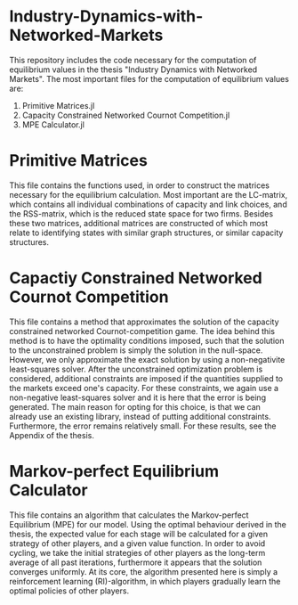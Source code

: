 # Industry-Dynamics-with-Networked-Markets

This repository includes the code necessary for the computation of equilibrium values in the thesis "Industry Dynamics with Networked Markets". The most important files for the computation of equilibrium values are:
1. Primitive Matrices.jl
2. Capacity Constrained Networked Cournot Competition.jl
3. MPE Calculator.jl

#
# Primitive Matrices
This file contains the functions used, in order to construct the matrices necessary for the equilibrium calculation. Most important are the LC-matrix, which contains all individual combinations of capacity and link choices, and the RSS-matrix, which is the reduced state space for two firms. Besides these two matrices, additional matrices are constructed of which most relate to identifying states with similar graph structures, or similar capacity structures. 

#
# Capactiy Constrained Networked Cournot Competition
This file contains a method that approximates the solution of the capacity constrained networked Cournot-competition game. The idea behind this method is to have the optimality conditions imposed, such that the solution to the unconstrained problem is simply the solution in the null-space. However, we only approximate the exact solution by using a non-negativite least-squares solver. After the unconstrained optimization problem is considered, additional constraints are imposed if the quantities supplied to the markets exceed one's capacity. For these constraints, we again use a non-negative least-squares solver and it is here that the error is being generated. The main reason for opting for this choice, is that we can already use an existing library, instead of putting additional constraints. Furthermore, the error remains relatively small. For these results, see the Appendix of the thesis.

#
# Markov-perfect Equilibrium Calculator
This file contains an algorithm that calculates the Markov-perfect Equilibrium (MPE) for our model. Using the optimal behaviour derived in the thesis, the expected value for each stage will be calculated for a given strategy of other players, and a given value function. In order to avoid cycling, we take the initial strategies of other players as the long-term average of all past iterations, furthermore it appears that the solution converges uniformly. At its core, the algorithm presented here is simply a reinforcement learning (RI)-algorithm, in which players gradually learn the optimal policies of other players. 
#

